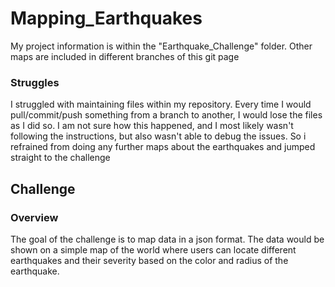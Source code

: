 # Mapping_Earthquakes

 My project information is within the "Earthquake_Challenge" folder.
 Other maps are included in different branches of this git page

### Struggles

I struggled with maintaining files within my repository. Every time I would pull/commit/push something from a branch to another, I would lose the files as I did so.
I am not sure how this happened, and I most likely wasn't following the instructions, but also wasn't able to debug the issues. So i refrained from doing any further maps about the earthquakes and jumped straight to the challenge

## Challenge
### Overview
The goal of the challenge is to map data in a json format. The data would be shown on a simple map of the world where users can locate different earthquakes and their severity based on the color and radius of the earthquake.
